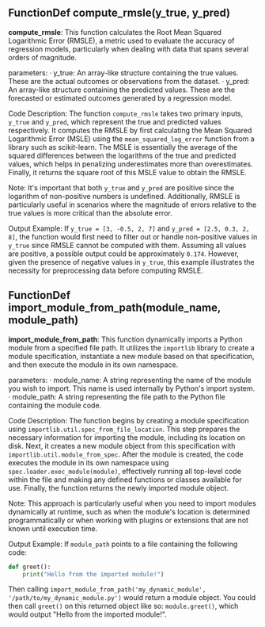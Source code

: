 ## FunctionDef compute_rmsle(y_true, y_pred)
**compute_rmsle**: This function calculates the Root Mean Squared Logarithmic Error (RMSLE), a metric used to evaluate the accuracy of regression models, particularly when dealing with data that spans several orders of magnitude.

parameters:
· y_true: An array-like structure containing the true values. These are the actual outcomes or observations from the dataset.
· y_pred: An array-like structure containing the predicted values. These are the forecasted or estimated outcomes generated by a regression model.

Code Description: The function `compute_rmsle` takes two primary inputs, `y_true` and `y_pred`, which represent the true and predicted values respectively. It computes the RMSLE by first calculating the Mean Squared Logarithmic Error (MSLE) using the `mean_squared_log_error` function from a library such as scikit-learn. The MSLE is essentially the average of the squared differences between the logarithms of the true and predicted values, which helps in penalizing underestimates more than overestimates. Finally, it returns the square root of this MSLE value to obtain the RMSLE.

Note: It's important that both `y_true` and `y_pred` are positive since the logarithm of non-positive numbers is undefined. Additionally, RMSLE is particularly useful in scenarios where the magnitude of errors relative to the true values is more critical than the absolute error.

Output Example: If `y_true = [3, -0.5, 2, 7]` and `y_pred = [2.5, 0.3, 2, 8]`, the function would first need to filter out or handle non-positive values in `y_true` since RMSLE cannot be computed with them. Assuming all values are positive, a possible output could be approximately `0.174`. However, given the presence of negative values in `y_true`, this example illustrates the necessity for preprocessing data before computing RMSLE.
## FunctionDef import_module_from_path(module_name, module_path)
**import_module_from_path**: This function dynamically imports a Python module from a specified file path. It utilizes the `importlib` library to create a module specification, instantiate a new module based on that specification, and then execute the module in its own namespace.

parameters:
· module_name: A string representing the name of the module you wish to import. This name is used internally by Python's import system.
· module_path: A string representing the file path to the Python file containing the module code.

Code Description: The function begins by creating a module specification using `importlib.util.spec_from_file_location`. This step prepares the necessary information for importing the module, including its location on disk. Next, it creates a new module object from this specification with `importlib.util.module_from_spec`. After the module is created, the code executes the module in its own namespace using `spec.loader.exec_module(module)`, effectively running all top-level code within the file and making any defined functions or classes available for use. Finally, the function returns the newly imported module object.

Note: This approach is particularly useful when you need to import modules dynamically at runtime, such as when the module's location is determined programmatically or when working with plugins or extensions that are not known until execution time.

Output Example: If `module_path` points to a file containing the following code:
```python
def greet():
    print("Hello from the imported module!")
```
Then calling `import_module_from_path('my_dynamic_module', '/path/to/my_dynamic_module.py')` would return a module object. You could then call `greet()` on this returned object like so: `module.greet()`, which would output "Hello from the imported module!".
